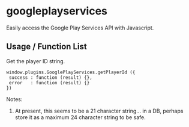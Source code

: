 googleplayservices
==================

Easily access the Google Play Services API with Javascript.

Usage / Function List
----------------------

Get the player ID string.
````
window.plugins.GooglePlayServices.getPlayerId ({
 success : function (result) {},
 error   : function (result) {}
})
````
Notes:

1) At present, this seems to be a 21 character string... in a DB, perhaps store it as a maximum 24 character string to be safe.
